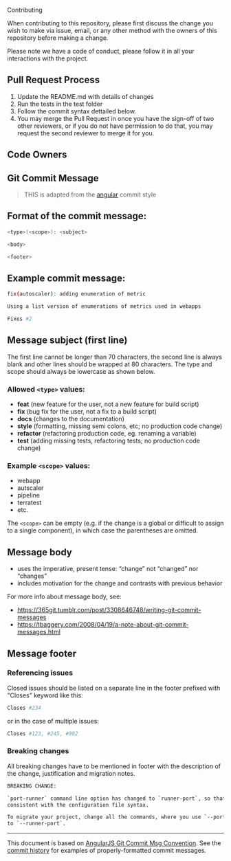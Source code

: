  Contributing

When contributing to this repository, please first discuss the change you wish to make via issue,
email, or any other method with the owners of this repository before making a change. 

Please note we have a code of conduct, please follow it in all your interactions with the project.

## Pull Request Process

1. Update the README.md with details of changes
2. Run the tests in the test folder
3. Follow the commit syntax dettailed below.
4. You may merge the Pull Request in once you have the sign-off of two other reviewers, or if you do not have permission to do that, you may request the second reviewer to merge it for you.


## Code Owners

## Git Commit Message

> THIS is adapted from the [angular](https://docs.google.com/document/d/1QrDFcIiPjSLDn3EL15IJygNPiHORgU1_OOAqWjiDU5Y/edit#) commit style

## Format of the commit message:
```bash
<type>(<scope>): <subject>

<body>

<footer>
```

## Example commit message:

```bash
fix(autoscaler): adding enumeration of metric

Using a list version of enumerations of metrics used in webapps

Fixes #2
```

## Message subject (first line)
The first line cannot be longer than 70 characters, the second line is always blank and
other lines should be wrapped at 80 characters. The type and scope should
always be lowercase as shown below.

### Allowed `<type>` values:

* **feat** (new feature for the user, not a new feature for build script)
* **fix** (bug fix for the user, not a fix to a build script)
* **docs** (changes to the documentation)
* **style** (formatting, missing semi colons, etc; no production code change)
* **refactor** (refactoring production code, eg. renaming a variable)
* **test** (adding missing tests, refactoring tests; no production code change)

### Example `<scope>` values:

* webapp
* autscaler
* pipeline
* terratest
* etc.

The `<scope>` can be empty (e.g. if the change is a global or difficult
to assign to a single component), in which case the parentheses are
omitted. 


## Message body
* uses the imperative, present tense: “change” not “changed” nor “changes”
* includes motivation for the change and contrasts with previous behavior

For more info about message body, see:

* https://365git.tumblr.com/post/3308646748/writing-git-commit-messages
* https://tbaggery.com/2008/04/19/a-note-about-git-commit-messages.html


## Message footer

### Referencing issues
Closed issues should be listed on a separate line in the footer prefixed with "Closes" keyword like this:
```bash
Closes #234
```
or in the case of multiple issues:
```bash
Closes #123, #245, #992
```
### Breaking changes

All breaking changes have to be mentioned in footer with the
description of the change, justification and migration notes.
```bash
BREAKING CHANGE:

`port-runner` command line option has changed to `runner-port`, so that it is
consistent with the configuration file syntax.

To migrate your project, change all the commands, where you use `--port-runner`
to `--runner-port`.
```

---

This document is based on [AngularJS Git Commit Msg Convention]. See the
[commit history] for examples of properly-formatted commit messages.

[AngularJS Git Commit Msg Convention]: https://docs.google.com/document/d/1QrDFcIiPjSLDn3EL15IJygNPiHORgU1_OOAqWjiDU5Y/edit#
[commit history]: https://github.com/karma-runner/karma/commits/master